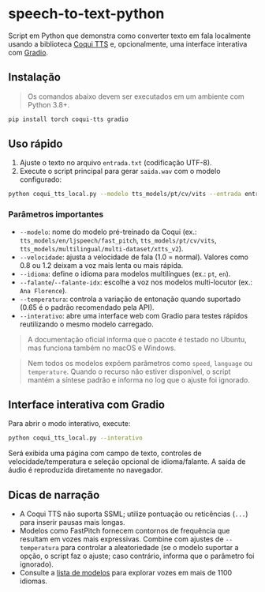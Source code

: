 # speech-to-text-python

Script em Python que demonstra como converter texto em fala localmente usando a biblioteca [Coqui TTS](https://coqui.ai/tts) e, opcionalmente, uma interface interativa com [Gradio](https://gradio.app/).

## Instalação

> Os comandos abaixo devem ser executados em um ambiente com Python 3.8+.

```bash
pip install torch coqui-tts gradio
```

## Uso rápido

1. Ajuste o texto no arquivo `entrada.txt` (codificação UTF-8).
2. Execute o script principal para gerar `saida.wav` com o modelo configurado:

```bash
python coqui_tts_local.py --modelo tts_models/pt/cv/vits --entrada entrada.txt --saida saida.wav
```

### Parâmetros importantes

- `--modelo`: nome do modelo pré-treinado da Coqui (ex.: `tts_models/en/ljspeech/fast_pitch`, `tts_models/pt/cv/vits`, `tts_models/multilingual/multi-dataset/xtts_v2`).
- `--velocidade`: ajusta a velocidade de fala (1.0 = normal). Valores como 0.8 ou 1.2 deixam a voz mais lenta ou mais rápida.
- `--idioma`: define o idioma para modelos multilíngues (ex.: `pt`, `en`).
- `--falante`/`--falante-idx`: escolhe a voz nos modelos multi-locutor (ex.: `Ana Florence`).
- `--temperatura`: controla a variação de entonação quando suportado (0.65 é o padrão recomendado pela API).
- `--interativo`: abre uma interface web com Gradio para testes rápidos reutilizando o mesmo modelo carregado.

> A documentação oficial informa que o pacote é testado no Ubuntu, mas funciona também no macOS e Windows.

> Nem todos os modelos expõem parâmetros como `speed`, `language` ou `temperature`. Quando o recurso não estiver disponível,
> o script mantém a síntese padrão e informa no log que o ajuste foi ignorado.

## Interface interativa com Gradio

Para abrir o modo interativo, execute:

```bash
python coqui_tts_local.py --interativo
```

Será exibida uma página com campo de texto, controles de velocidade/temperatura e seleção opcional de idioma/falante. A saída de áudio é reproduzida diretamente no navegador.

## Dicas de narração

- A Coqui TTS não suporta SSML; utilize pontuação ou reticências (`...`) para inserir pausas mais longas.
- Modelos como FastPitch fornecem contornos de frequência que resultam em vozes mais expressivas. Combine com ajustes de `--temperatura` para controlar a aleatoriedade (se o modelo suportar a opção, o script faz o ajuste; caso contrário, informa que o parâmetro foi ignorado).
- Consulte a [lista de modelos](https://coqui-tts.readthedocs.io/en/latest/models.html) para explorar vozes em mais de 1100 idiomas.
